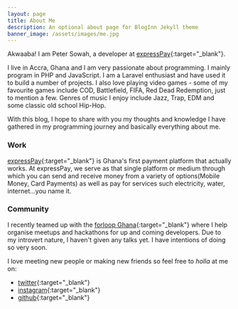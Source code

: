 ```yaml
---
layout: page
title: About Me
description: An optional about page for BlogInn Jekyll theme
banner_image: /assets/images/me.jpg
---
```

Akwaaba! I am Peter Sowah, a developer at [expressPay](https://expresspaygh.com){:target="_blank"}.
 
I live in Accra, Ghana and I am very passionate about programming. I mainly program in PHP and JavaScript. I am a Laravel enthusiast and have used it to build a number of projects. I also love playing video games - some of my favourite games include COD, Battlefield, FIFA, Red Dead Redemption, just to mention a few. Genres of music I enjoy include Jazz, Trap, EDM and some classic old school Hip-Hop.

With this blog, I hope to share with you my thoughts and knowledge I have gathered in my programming journey and basically everything about me.

### Work
[expressPay](https://expresspaygh.com){:target="_blank"} is Ghana's first payment platform that actually works. At expressPay, we serve as that single platform or medium through which you can send and receive money from a variety of options(Mobile Money, Card Payments) as well as pay for services such electricity, water, internet...you name it.

### Community
I recently teamed up with the [forloop Ghana](https://forloop.africa){:target="_blank"} where I help organise meetups and hackathons for up and coming developers. Due to my introvert nature, I haven't given any talks yet. I have intentions of doing so very soon.

I love meeting new people or making new friends so feel free to _holla_ at me on:
* [twitter](https://twitter.com/petersowah_){:target="_blank"}
* [instagram](https://petersowah.com){:target="_blank"}
* [github](https://github.com/petersowah){:target="_blank"}